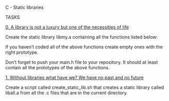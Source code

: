 C - Static libraries
 
TASKS
 
[0. A library is not a luxury but one of the necessities of life](libmy.a)
 
Create the static library libmy.a containing all the functions listed below:
 
If you haven’t coded all of the above functions create empty ones with the right prototype.
 
Don’t forget to push your main.h file to your repository. It should at least contain all the prototypes of the above functions.
 
[1. Without libraries what have we? We have no past and no future](create_static_lib.sh)
 
Create a script called create_static_lib.sh that creates a static library called liball.a from all the .c files that are in the current directory.

